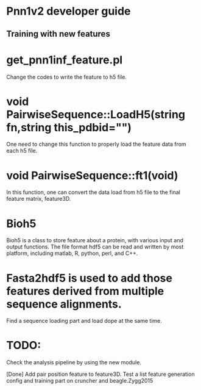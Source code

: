 # Pnn1v2 developer guide

## Training with new features

# get_pnn1inf_feature.pl
Change the codes to write the feature to h5 file.  

# void PairwiseSequence::LoadH5(string fn,string this_pdbid="")
 One need to change this function to properly load the feature data from each h5 file.
 
# void PairwiseSequence::ft1(void)
 In this function, one can convert the data load from h5 file to the final feature matrix, feature3D.

# Bioh5 

Bioh5 is a class to store feature about a protein, with various input and output functions. The file format hdf5 
can be read and written by most platform, including matlab, R, python, perl, and C++.
 
 
# Fasta2hdf5 is used to add those features derived from multiple sequence alignments.
 
 Find a sequence loading part and load dope at the same time. 
 
# TODO:
 Check the analysis pipeline by using the new module.



 [Done] Add pair position feature to feature3D.
 Test a list feature generation config and training part on cruncher and beagle.Zygg2015
 
  